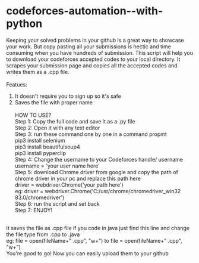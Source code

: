 # codeforces-automation--with-python
Keeping your solved problems in your github is a great way to showcase your work. But copy pasting all your submissions is hectic and time consuming when you have hundreds of submission. This script will help you to download your codeforces accepted codes to your local directory. It scrapes your submission page and copies all the accepted codes and writes them as a .cpp file. <br/> <br/>
Featues: <br/>
1. It doesn't require you to sign up so it's safe <br/>
2. Saves the file with proper name <br/> <br/>
HOW TO USE? <br/>
Step 1: Copy the full code and save it as a .py file <br/>
Step 2: Open it with any text editor <br/> 
Step 3: run these command one by one in a command propmt <br/>
pip3 install selenium <br/>
pip3 install beautifulsoup4 <br/>
pip3 install pyperclip <br/> 
Step 4: Change the username to your Codeforces handle/ username <br/>
username = 'your user name here' <br/>
Step 5: download Chrome driver from google and copy the path of chrome driver in your pc and replace this path here <br/>
driver = webdriver.Chrome('your path here') <br/>
eg: driver = webdriver.Chrome('C:/usr/chrome/chromedriver_win32 83.0/chromedriver') <br/>
Step 6: run the script and set back <br/>
Step 7: ENJOY! <br/> 
<br/>
It saves the file as .cpp file if you code in java just find this line and change the file type from .cpp to .java <br/>
eg: file = open(fileName+" .cpp", "w+") to file = open(fileName+" .cpp", "w+") <br/>
You're good to go! Now you can easily upload them to your github
